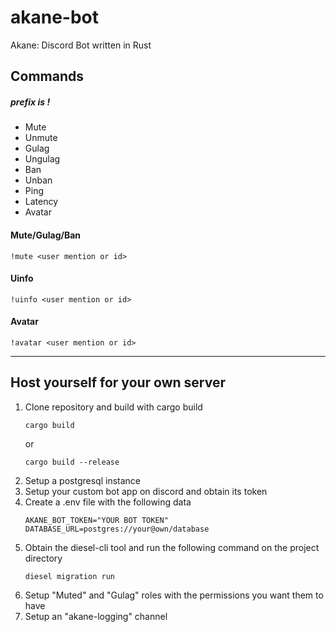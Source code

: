 # akane-bot
Akane: Discord Bot written in Rust

## Commands
##### prefix is !
+ Mute
+ Unmute
+ Gulag
+ Ungulag
+ Ban
+ Unban
+ Ping
+ Latency
+ Avatar

#### Mute/Gulag/Ban
`!mute <user mention or id>`

#### Uinfo 
`!uinfo <user mention or id>`

#### Avatar 
`!avatar <user mention or id>`
___
## Host yourself  for your own server
1. Clone repository and build with cargo build
	```
	cargo build
	```
	or
	```
	cargo build --release
	```
3. Setup a postgresql instance
4. Setup your custom bot app on discord and obtain its token
5. Create a .env file with the following data
	```
	AKANE_BOT_TOKEN="YOUR BOT TOKEN"
	DATABASE_URL=postgres://your@own/database
	```
1. Obtain the diesel-cli tool and run the following command on the project directory
	```
	diesel migration run
	```
1. Setup "Muted" and "Gulag" roles with the permissions you want them to have
1. Setup an "akane-logging" channel
